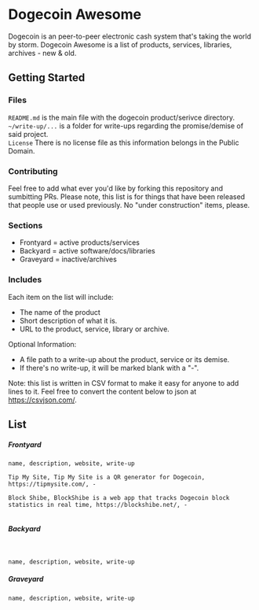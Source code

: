 Dogecoin Awesome
==

Dogecoin is an peer-to-peer electronic cash system that's taking the world by storm. Dogecoin Awesome is a list of products, services, libraries, archives - new & old.

## Getting Started

### Files

`README.md` is the main file with the dogecoin product/serivce directory. <br>
`~/write-up/...` is a folder for write-ups regarding the promise/demise of said project. <br>
`License` There is no license file as this information belongs in the Public Domain.

### Contributing

Feel free to add what ever you'd like by forking this repository and sumbitting PRs. Please note, this list is for things that have been released that people use or used previously. No "under construction" items, please. 

### Sections

- Frontyard = active products/services
- Backyard = active software/docs/libraries
- Graveyard = inactive/archives

### Includes

Each item on the list will include:

- The name of the product
- Short description of what it is.
- URL to the product, service, library or archive. 

Optional Information:
- A file path to a write-up about the product, service or its demise.
- If there's no write-up, it will be marked blank with a "-".


Note: this list is written in CSV format to make it easy for anyone to add lines to it. Feel free to convert the content below to json at https://csvjson.com/.


## List

##### Frontyard

```
name, description, website, write-up 

Tip My Site, Tip My Site is a QR generator for Dogecoin, https://tipmysite.com/, -

Block Shibe, BlockShibe is a web app that tracks Dogecoin block statistics in real time, https://blockshibe.net/, -


```

##### Backyard

```


name, description, website, write-up

```

##### Graveyard

```
name, description, website, write-up

```
